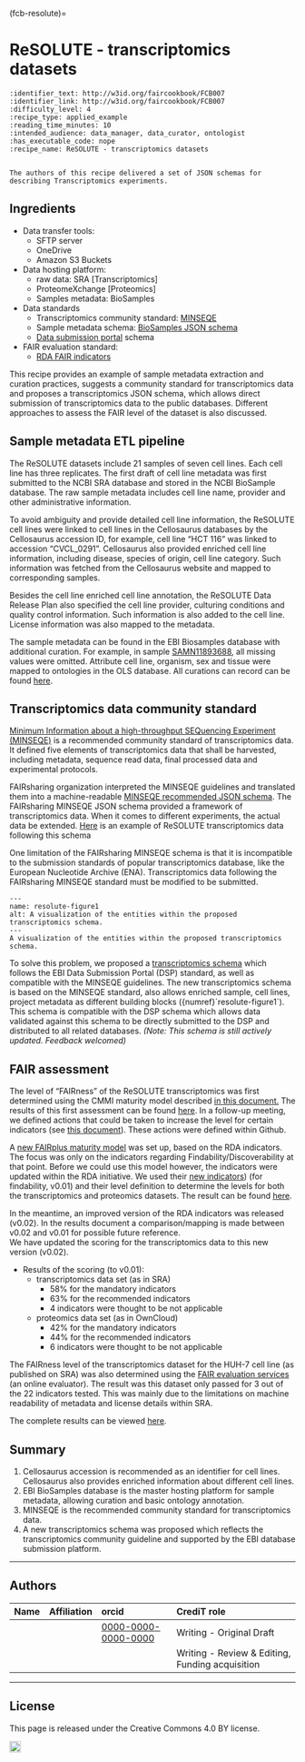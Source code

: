 (fcb-resolute)=
# ReSOLUTE - transcriptomics datasets

<!--
TODO clarify authors
TODO make referenced Google Drive documents available
-->

````{panels_fairplus}
:identifier_text: http://w3id.org/faircookbook/FCB007
:identifier_link: http://w3id.org/faircookbook/FCB007
:difficulty_level: 4
:recipe_type: applied_example
:reading_time_minutes: 10
:intended_audience: data_manager, data_curator, ontologist
:has_executable_code: nope
:recipe_name: ReSOLUTE - transcriptomics datasets
```` 


````{admonition} Editor's summary

The authors of this recipe delivered a set of JSON schemas for describing Transcriptomics experiments. 
````


## Ingredients

*   Data transfer tools: 
    *   SFTP server
    *   OneDrive
    *   Amazon S3 Buckets
*   Data hosting platform: 
    *   raw data: SRA [Transcriptomics]
    *   ProteomeXchange [Proteomics]
    *   Samples metadata: BioSamples
*   Data standards
    *   Transcriptomics community standard: [MINSEQE](http://fged.org/projects/minseqe/)
    *   Sample metadata schema: [BioSamples JSON schema](https://github.com/EBIBioSamples/biosamples-v4/blob/dev/webapps/core/src/main/resources/schemas/core/sample.json)
    *   [Data submission portal](https://www.ebi.ac.uk/submission/) schema
*   FAIR evaluation standard: 
    *   [RDA FAIR indicators](https://github.com/RDA-FAIR/FAIR-data-maturity-model-WG/tree/master/results%20of%20preliminary%20analysis)

This recipe provides an example of sample metadata extraction and curation practices, suggests a community standard for transcriptomics data and proposes a transcriptomics JSON schema, which allows direct submission of transcriptomics data to the public databases. Different approaches to assess the FAIR level of the dataset is also discussed.


## Sample metadata ETL pipeline

The ReSOLUTE datasets include 21 samples of seven cell lines. Each cell line has three replicates. The first draft of cell line metadata was first submitted to the NCBI SRA database and stored in the NCBI BioSample database. The raw sample metadata includes cell line name, provider and other administrative information.

To avoid ambiguity and provide detailed cell line information, the ReSOLUTE cell lines were linked to cell lines in the Cellosaurus databases by the Cellosaurus accession ID, for example, cell line “HCT 116” was linked to accession “CVCL_0291”. Cellosaurus also provided enriched cell line information, including disease, species of origin, cell line category. Such information was fetched from the Cellosaurus website and mapped to corresponding samples. 

Besides the cell line enriched cell line annotation, the ReSOLUTE Data Release Plan also specified the cell line provider, culturing conditions and quality control information. Such information is also added to the cell line. License information was also mapped to the metadata.

The sample metadata can be found in the EBI Biosamples database with additional curation. For example, in sample [SAMN11893688](https://www.ebi.ac.uk/biosamples/samples/SAMN11893688), all missing values were omitted. Attribute cell line, organism, sex and tissue were mapped to ontologies in the OLS database. All curations can record can be found [here](https://www.ebi.ac.uk/biosamples/samples/SAMN11893688/curationlinks). 


## Transcriptomics data community standard

[Minimum Information about a high-throughput SEQuencing Experiment (MINSEQE)](http://fged.org/projects/minseqe/) is a recommended community standard of transcriptomics data. It defined five elements of transcriptomics data that shall be harvested, including metadata, sequence read data, final processed data and experimental protocols. 

FAIRsharing organization interpreted the MINSEQE guidelines and translated them into a machine-readable [MINSEQE recommended JSON schema](https://github.com/FAIRsharing/mircat/tree/master/minseqe). The FAIRsharing MINSEQE JSON schema provided a framework of transcriptomics data. When it comes to different experiments, the actual data be extended. [Here](https://raw.githubusercontent.com/ebi-ait/FAIRPlus/master/RESOLUTE/transcriptomics/data/RESOLUTE_transcriptomics_metadata_MINSEQE.json) is an example of ReSOLUTE transcriptomics data following this schema

One limitation of the FAIRsharing MINSEQE schema is that it is incompatible to the submission standards of popular transcriptomics database, like the European Nucleotide Archive (ENA). Transcriptomics data following the FAIRsharing MINSEQE standard must be modified to be submitted. 



```{figure} resolute.md-figure1.png
---
name: resolute-figure1
alt: A visualization of the entities within the proposed transcriptomics schema.
---
A visualization of the entities within the proposed transcriptomics schema.
```

To solve this problem, we proposed a [transcriptomics schema](https://github.com/ebi-ait/FAIRPlus/tree/master/schemas/transcriptomics_schema) which follows the EBI Data Submission Portal (DSP) standard, as well as compatible with the MINSEQE guidelines. The new transcriptomics schema is based on the MINSEQE standard, also allows enriched sample, cell lines, project metadata as different building blocks ({numref}´resolute-figure1´). This schema is compatible with the DSP schema which allows data validated against this schema to be directly submitted to the DSP and distributed to all related databases. _(Note: This schema is still actively updated. Feedback welcomed)_


## FAIR assessment 

The level of “FAIRness” of the ReSOLUTE transcriptomics was first determined using the CMMI maturity model described [in this document.](https://docs.google.com/document/d/1URLfNpBYkCrICpizKZJ7NE29FddNNcoR0T0o_SQza7U/edit#heading=h.w0g0276fq5i6) The results of this first assessment can be found [here](https://docs.google.com/document/d/1Q_Su8kY9uNYfCV30jSIoWNdeV8GxA_DTGAcGOSZscQM/edit?usp=sharing). In a follow-up meeting, we defined actions that could be taken to increase the level for certain indicators (see [this document](https://docs.google.com/document/d/1yYDcUvyXzYLfq9NZX23tbgIjCSOenSURjcRj61FMdzQ/edit?usp=sharing)). These actions were defined within Github.

A [new FAIRplus maturity model](https://docs.google.com/spreadsheets/d/11-jDoMbuxw8Nreurk7yKzk3EHJ54APAQnBl6VTKZPBk/edit#gid=1559176954) was set up, based on the RDA indicators. The focus was only on the indicators regarding Findability/Discoverability at that point. Before we could use this model however, the indicators were updated within the RDA initiative. We used their [new indicators](https://docs.google.com/spreadsheets/d/1mkjElFrTBPBH0QViODexNur0xNGhJqau0zkL4w8RRAw/edit?usp=sharing)) (for findability, v0.01) and their level definition to determine the levels for both the transcriptomics and proteomics datasets. The result can be found [here](https://docs.google.com/spreadsheets/d/1abQ5_sOmBWbxAZhQVEUxQ_ybI1yTi0t-tJAVY5J5VY8/edit?usp=sharing).

In the meantime, an improved version of the RDA indicators was released (v0.02). In the results document a comparison/mapping is made between v0.02 and v0.01 for possible future reference. \
We have updated the scoring for the transcriptomics data to this new version (v0.02).


*   Results of the scoring (to v0.01):
    *   transcriptomics data set (as in SRA)
        *   58% for the mandatory indicators
        *   63% for the recommended indicators
        *   4 indicators were thought to be not applicable
    *   proteomics data set (as in OwnCloud)
        *   42% for the mandatory indicators
        *   44% for the recommended indicators
        *   6 indicators were thought to be not applicable

The FAIRness level of the transcriptomics dataset for the HUH-7 cell line (as published on SRA) was also determined using the [FAIR evaluation services](https://fairsharing.github.io/FAIR-Evaluator-FrontEnd/#!/#%2F!) (an online evaluator). The result was this dataset only passed for 3 out of the 22 indicators tested. This was mainly due to the limitations on machine readability of metadata and license details within SRA. 

The complete results can be viewed <a href="https://fairsharing.github.io/FAIR-Evaluator-FrontEnd/#!/evaluations/170">here</a>. 


## Summary


1. Cellosaurus accession is recommended as an identifier for cell lines. Cellosaurus also provides enriched information about different cell lines.
2. EBI BioSamples database is the master hosting platform for sample metadata, allowing curation and basic ontology annotation. 
3. MINSEQE is the recommended community standard for transcriptomics data. 
4. A new transcriptomics schema was proposed which reflects the transcriptomics community guideline and supported by the EBI database submission platform.


---
## Authors

| Name | Affiliation  | orcid | CrediT role  |
| :------------- | :------------- | :------------- |:------------- |
|  |  | [0000-0000-0000-0000](https://orcid.org/orcid.org/0000-0000-0000-0000) | Writing - Original Draft |
|  |  | | Writing - Review & Editing, Funding acquisition | 

---

## License

This page is released under the Creative Commons 4.0 BY license.

<a href="https://creativecommons.org/licenses/by/4.0/"><img src="https://mirrors.creativecommons.org/presskit/buttons/80x15/png/by.png" height="20"/></a>